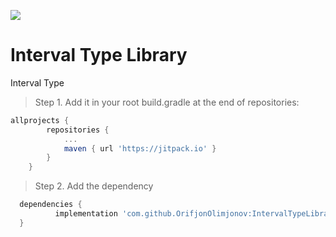[![](https://jitpack.io/v/OrifjonOlimjonov/IntervalTypeLibrary.svg)](https://jitpack.io/#OrifjonOlimjonov/IntervalTypeLibrary)
# Interval Type Library
Interval Type

> Step 1. Add it in your root build.gradle at the end of repositories:

```gradle
allprojects {
		repositories {
			...
			maven { url 'https://jitpack.io' }
		}
	}
  ```
  
 > Step 2. Add the dependency
  ```gradle
	dependencies {
	        implementation 'com.github.OrifjonOlimjonov:IntervalTypeLibrary:0.0.1-beta'
	}
   ```   
